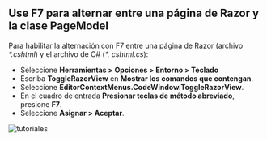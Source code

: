 <a name="f7"></a>
## <a name="use-f7-to-toggle-between-a-razor-page-and-the-pagemodel"></a>Use F7 para alternar entre una página de Razor y la clase PageModel

Para habilitar la alternación con F7 entre una página de Razor (archivo *\*.cshtml*) y el archivo de C# (*\*. cshtml.cs*):

* Seleccione **Herramientas > Opciones > Entorno > Teclado**
* Escriba **ToggleRazorView** en **Mostrar los comandos que contengan**.
* Seleccione **EditorContextMenus.CodeWindow.ToggleRazorView**.
* En el cuadro de entrada **Presionar teclas de método abreviado**, presione **F7**.
* Seleccione **Asignar > Aceptar**.

![tutoriales ](~/tutorials/razor-pages/razor-pages-start/_static/F7.png)
<!-- 
![preceding instructions](~/includes/RP/_static/F7.png)

![_static/F7.pngs](_static/F7.png)
-->
